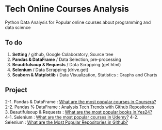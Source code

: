 # Tech Online Courses Analysis
Python Data Analysis for Popular online courses about programming and data science

## To do
1. **Setting** / github, Google Colaboratory, Source tree
2. **Pandas & DataFrame** / Data Selection, pre-processing
3. **Beautifulsoup & Requests** / Data Scrapping (get html)
4. **Selenium** / Data Scrapping (drive.get)
5. **Seaborn & Matplotlib** / Data Visualization, Statistics : Graphs and Charts


## Project
2-1. Pandas & DataFrame : [What are the most popular courses in Coursera?](https://github.com/seungwon0601/Tech_Online_Courses_Analysis/blob/master/Most_Popular_Couses_in_coursera.ipynb)
2-2. Pandas % DataFrame : [Analysis Tech Trends with Github Repositories](https://github.com/seungwon0601/Tech_Online_Courses_Analysis/blob/master/Analysis_Tech_Trends_with_Github.ipynb)
3. Beautifulsoup & Requests : [What are the most popular books in Yes24?](https://github.com/seungwon0601/Tech_Online_Courses_Analysis/blob/master/Most_Popular_Books_in_Yes24.ipynb)
4-1. Selenium : [What are the most popular courses in Udemy?](https://github.com/seungwon0601/Tech_Online_Courses_Analysis/blob/master/udemy_courses_crawler.ipynb)
4-2. Selenium : [What are the Most Popular Repositories in Github?](https://github.com/seungwon0601/Tech_Online_Courses_Analysis/blob/master/4.%20Selenium/Most_Popular_Repositories_In_Github.ipynb)
